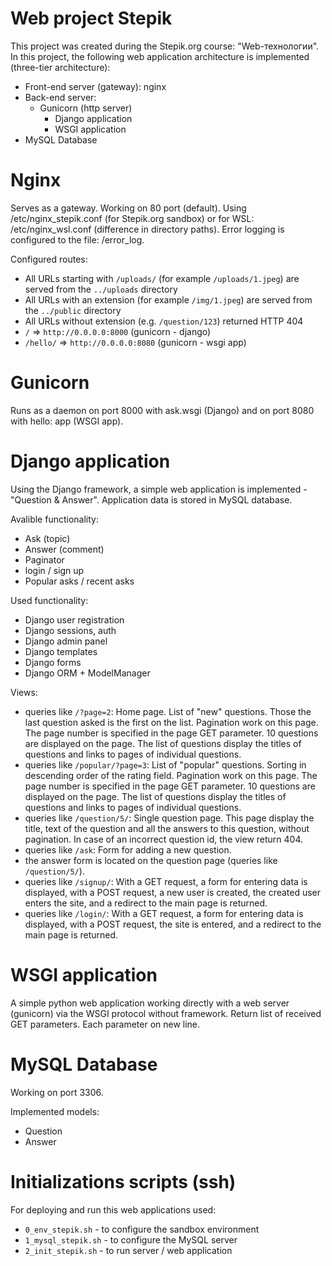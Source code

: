 # Web project Stepik

This project was created during the Stepik.org course: "Web-технологии". In this project, the following web application architecture is implemented (three-tier architecture):

* Front-end server (gateway): nginx
* Back-end server:
  * Gunicorn (http server)
    * Django application
    * WSGI application
* MySQL Database
  
# Nginx

Serves as a gateway. Working on 80 port (default). Using /etc/nginx_stepik.conf (for Stepik.org sandbox) or for WSL: /etc/nginx_wsl.conf (difference in directory paths). Error logging is configured to the file: /error_log.

Configured routes:
* All URLs starting with `/uploads/` (for example `/uploads/1.jpeg`) are served from the `../uploads` directory
* All URLs with an extension (for example `/img/1.jpeg`) are served from the `../public` directory
* All URLs without extension (e.g. `/question/123`) returned HTTP 404
* `/` => `http://0.0.0.0:8000` (gunicorn - django)
* `/hello/` => `http://0.0.0.0:8080` (gunicorn - wsgi app)

# Gunicorn

Runs as a daemon on port 8000 with ask.wsgi (Django) and on port 8080 with hello: app (WSGI app).

# Django application

Using the Django framework, a simple web application is implemented - "Question & Answer". Application data is stored in MySQL database.

Avalible functionality:
* Ask (topic)
* Answer (comment)
* Paginator
* login / sign up
* Popular asks / recent asks

Used functionality:
* Django user registration
* Django sessions, auth
* Django admin panel
* Django templates
* Django forms
* Django ORM + ModelManager

Views:
* queries like `/?page=2`:
Home page. List of "new" questions. Those the last question asked is the first on the list. Pagination work on this page. The page number is specified in the page GET parameter. 10 questions are displayed on the page. The list of questions display the titles of questions and links to pages of individual questions.
* queries like `/popular/?page=3`:
List of "popular" questions. Sorting in descending order of the rating field. Pagination work on this page. The page number is specified in the page GET parameter. 10 questions are displayed on the page. The list of questions display the titles of questions and links to pages of individual questions.
* queries like `/question/5/`:
Single question page. This page display the title, text of the question and all the answers to this question, without pagination. In case of an incorrect question id, the view return 404.
* queries like `/ask`:
Form for adding a new question.
* the answer form is located on the question page (queries like `/question/5/`). 
* queries like `/signup/`:
With a GET request, a form for entering data is displayed, with a POST request, a new user is created, the created user enters the site, and a redirect to the main page is returned.
* queries like `/login/`:
With a GET request, a form for entering data is displayed, with a POST request, the site is entered, and a redirect to the main page is returned.

# WSGI application

A simple python web application working directly with a web server (gunicorn) via the WSGI protocol without framework. Return list of received GET parameters. Each parameter on new line. 

# MySQL Database

Working on port 3306. 

Implemented models:
* Question
* Answer

# Initializations scripts (ssh)

For deploying and run this web applications used:
* `0_env_stepik.sh` - to configure the sandbox environment
* `1_mysql_stepik.sh` - to configure the MySQL server
* `2_init_stepik.sh` - to run server / web application
